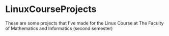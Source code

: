 # LinuxCourseProjects

These are some projects that I've made for the Linux Course at The Faculty of Mathematics and Informatics (second semester)
